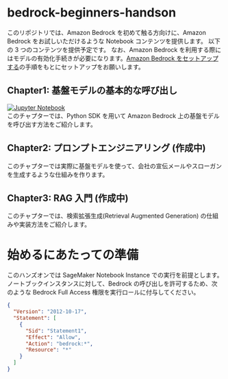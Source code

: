 # bedrock-beginners-handson

このリポジトリでは、Amazon Bedrock を初めて触る方向けに、Amazon Bedrock をお試しいただけるような Notebook コンテンツを提供します。
以下の 3 つのコンテンツを提供予定です。
なお、Amazon Bedrock を利用する際にはモデルの有効化手続きが必要になります。[Amazon Bedrock をセットアップする](https://docs.aws.amazon.com/ja_jp/bedrock/latest/userguide/setting-up.html)の手順をもとにセットアップをお願いします。

## Chapter1: 基盤モデルの基本的な呼び出し 
[![Jupyter Notebook](https://img.shields.io/badge/jupyter-%23FA0F00.svg?style=for-the-badge&logo=jupyter&logoColor=white)](./chapter1_introduction.ipynb)  
このチャプターでは、Python SDK を用いて Amazon Bedrock 上の基盤モデルを呼び出す方法をご紹介します。

## Chapter2: プロンプトエンジニアリング (作成中)
このチャプターでは実際に基盤モデルを使って、会社の宣伝メールやスローガンを生成するような仕組みを作ります。

## Chapter3: RAG 入門 (作成中)
このチャプターでは、検索拡張生成(Retrieval Augmented Generation) の仕組みや実装方法をご紹介します。

# 始めるにあたっての準備

このハンズオンでは SageMaker Notebook Instance での実行を前提とします。  
ノートブックインスタンスに対して、Bedrock の呼び出しを許可するため、次のような Bedrock Full Access 権限を実行ロールに付与してください。

```json
{
  "Version": "2012-10-17",
  "Statement": [
    {
      "Sid": "Statement1",
      "Effect": "Allow",
      "Action": "bedrock:*",
      "Resource": "*"
    }
  ]
}
```
